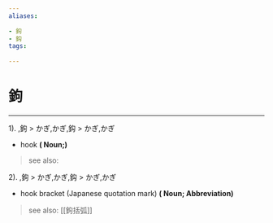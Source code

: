 ```yaml
---
aliases:
    
- 鉤
- 鈎
tags:
    
---
```


# 鉤
---
1).
,鉤 > かぎ,かぎ,鈎 > かぎ,かぎ

- hook
**( Noun;)**
> see also: 
            
2).
,鉤 > かぎ,かぎ,鈎 > かぎ,かぎ

- hook bracket (Japanese quotation mark)
**( Noun; Abbreviation)**
> see also:  [[鉤括弧]]
            